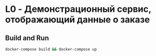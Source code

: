 # L0 - Демонстрационный сервис, отображающий данные о заказе



## Build and Run

```sh
docker-compose build && docker-compose up
```
